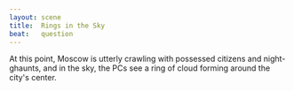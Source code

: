 ```yaml
---
layout: scene
title:  Rings in the Sky
beat:   question
---
```



At this point, Moscow is utterly crawling with possessed citizens and night-ghaunts,
and in the sky, the PCs see a ring of cloud forming around the city's center.



















